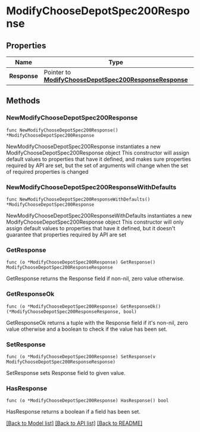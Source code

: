 # ModifyChooseDepotSpec200Response

## Properties

Name | Type | Description | Notes
------------ | ------------- | ------------- | -------------
**Response** | Pointer to [**ModifyChooseDepotSpec200ResponseResponse**](ModifyChooseDepotSpec200ResponseResponse.md) |  | [optional] 

## Methods

### NewModifyChooseDepotSpec200Response

`func NewModifyChooseDepotSpec200Response() *ModifyChooseDepotSpec200Response`

NewModifyChooseDepotSpec200Response instantiates a new ModifyChooseDepotSpec200Response object
This constructor will assign default values to properties that have it defined,
and makes sure properties required by API are set, but the set of arguments
will change when the set of required properties is changed

### NewModifyChooseDepotSpec200ResponseWithDefaults

`func NewModifyChooseDepotSpec200ResponseWithDefaults() *ModifyChooseDepotSpec200Response`

NewModifyChooseDepotSpec200ResponseWithDefaults instantiates a new ModifyChooseDepotSpec200Response object
This constructor will only assign default values to properties that have it defined,
but it doesn't guarantee that properties required by API are set

### GetResponse

`func (o *ModifyChooseDepotSpec200Response) GetResponse() ModifyChooseDepotSpec200ResponseResponse`

GetResponse returns the Response field if non-nil, zero value otherwise.

### GetResponseOk

`func (o *ModifyChooseDepotSpec200Response) GetResponseOk() (*ModifyChooseDepotSpec200ResponseResponse, bool)`

GetResponseOk returns a tuple with the Response field if it's non-nil, zero value otherwise
and a boolean to check if the value has been set.

### SetResponse

`func (o *ModifyChooseDepotSpec200Response) SetResponse(v ModifyChooseDepotSpec200ResponseResponse)`

SetResponse sets Response field to given value.

### HasResponse

`func (o *ModifyChooseDepotSpec200Response) HasResponse() bool`

HasResponse returns a boolean if a field has been set.


[[Back to Model list]](../README.md#documentation-for-models) [[Back to API list]](../README.md#documentation-for-api-endpoints) [[Back to README]](../README.md)


